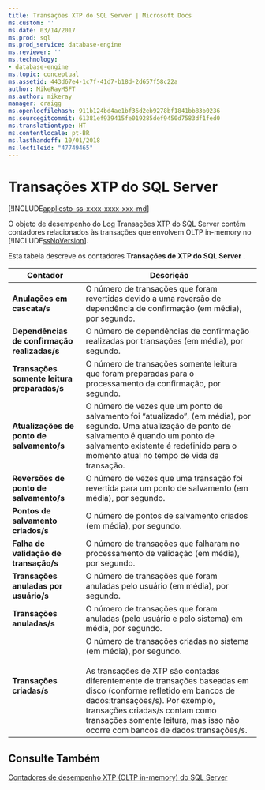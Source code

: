 ```yaml
---
title: Transações XTP do SQL Server | Microsoft Docs
ms.custom: ''
ms.date: 03/14/2017
ms.prod: sql
ms.prod_service: database-engine
ms.reviewer: ''
ms.technology:
- database-engine
ms.topic: conceptual
ms.assetid: 443d67e4-1c7f-41d7-b18d-2d657f58c22a
author: MikeRayMSFT
ms.author: mikeray
manager: craigg
ms.openlocfilehash: 911b124bd4ae1bf36d2eb9278bf1841bb83b0236
ms.sourcegitcommit: 61381ef939415fe019285def9450d7583df1fed0
ms.translationtype: HT
ms.contentlocale: pt-BR
ms.lasthandoff: 10/01/2018
ms.locfileid: "47749465"
---
```

# <a name="sql-server-xtp-transactions"></a>Transações XTP do SQL Server
[!INCLUDE[appliesto-ss-xxxx-xxxx-xxx-md](../../includes/appliesto-ss-xxxx-xxxx-xxx-md.md)]

  O objeto de desempenho do Log Transações XTP do SQL Server contém contadores relacionados às transações que envolvem OLTP in-memory no [!INCLUDE[ssNoVersion](../../includes/ssnoversion-md.md)].  
  
 Esta tabela descreve os contadores **Transações de XTP do SQL Server** .  
  
|Contador|Descrição|  
|-------------|-----------------|  
|**Anulações em cascata/s**|O número de transações que foram revertidas devido a uma reversão de dependência de confirmação (em média), por segundo.|  
|**Dependências de confirmação realizadas/s**|O número de dependências de confirmação realizadas por transações (em média), por segundo.|  
|**Transações somente leitura preparadas/s**|O número de transações somente leitura que foram preparadas para o processamento da confirmação, por segundo.|  
|**Atualizações de ponto de salvamento/s**|O número de vezes que um ponto de salvamento foi “atualizado”, (em média), por segundo. Uma atualização de ponto de salvamento é quando um ponto de salvamento existente é redefinido para o momento atual no tempo de vida da transação.|  
|**Reversões de ponto de salvamento/s**|O número de vezes que uma transação foi revertida para um ponto de salvamento (em média), por segundo.|  
|**Pontos de salvamento criados/s**|O número de pontos de salvamento criados (em média), por segundo.|  
|**Falha de validação de transação/s**|O número de transações que falharam no processamento de validação (em média), por segundo.|  
|**Transações anuladas por usuário/s**|O número de transações que foram anuladas pelo usuário (em média), por segundo.|  
|**Transações anuladas/s**|O número de transações que foram anuladas (pelo usuário e pelo sistema) em média, por segundo.|  
|**Transações criadas/s**|O número de transações criadas no sistema (em média), por segundo.<br /><br /> As transações de XTP são contadas diferentemente de transações baseadas em disco (conforme refletido em bancos de dados:transações/s). Por exemplo, transações criadas/s contam como transações somente leitura, mas isso não ocorre com bancos de dados:transações/s.|  
  
## <a name="see-also"></a>Consulte Também  
 [Contadores de desempenho XTP &#40;OLTP in-memory&#41; do SQL Server](../../relational-databases/performance-monitor/sql-server-xtp-in-memory-oltp-performance-counters.md)  
  
  
